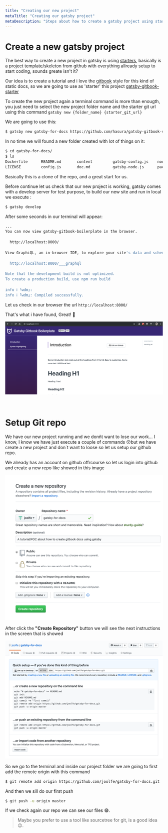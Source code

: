 ```yaml
---
title: "Creating our new project"
metaTitle: "Creating our gatsby project"
metaDescription: "Steps about how to create a gatsby project using starters."
---
```


# Create a new gatsby project

The best way to create a new project in gatsby is using [starters](https://www.gatsbyjs.org/tutorial/part-zero/#create-a-gatsby-site), basically is a project template/skeleton from github with everything allready setup to start coding, sounds greate isn't it?

Our idea is to create a tutorial and i love the [gitbook](https://www.gitbook.com/) style for this kind of static docs, so we are going to use as 'starter' this project [gatsby-gitbook-starter](https://www.gatsbyjs.org/starters/hasura/gatsby-gitbook-starter/) 

To create the new project again a terminal command is more than enougth, you just need to select the new project folder name and the starter git url using this command `gatsby new {folder_name} {starter_git_url}`

We are going to use this:

```bash
$ gatsby new gatsby-for-docs https://github.com/hasura/gatsby-gitbook-starter
```

In no time we will found a new folder created with lot of things on it:

```bash
$ cd gatsby-for-docs/
$ ls
Dockerfile		README.md		content			gatsby-config.js	node_modules		package.json
LICENSE			config.js		doc.md			gatsby-node.js		package-lock.json	src
```

Basically this is a clone of the repo, and a great start for us.

Before continue let us check that our new project is working, gatsby comes with a develop server for test purpose, to build our new site and run in local we execute :

```bash
$ gatsby develop
```

After some seconds in our terminal will appear:

```bash
...
You can now view gatsby-gitbook-boilerplate in the browser.

  http://localhost:8000/

View GraphiQL, an in-browser IDE, to explore your site's data and schema

  http://localhost:8000/___graphql

Note that the development build is not optimized.
To create a production build, use npm run build

info ℹ ｢wdm｣: 
info ℹ ｢wdm｣: Compiled successfully.
```

Let us check in our browser the url `http://localhost:8000/`

That's what i have found, Great! 🚀

![First gatsby run](doc-img/first-run.png)

<br/>

# Setup Git repo

We have our new project running and we donñt want to lose our work... I know, I know we have just execute a couple of commands 😗but we have create a new project and don´t want to loose so let us setup our github repo.

We already has an account on github offrcourse so let us login into github and create a new repo like showed in this image

![Create repo on github](doc-img/create-repo.png)

After click the **"Create Repository"** button we will see the next instructions in the screen that is showed

![New repo](./doc-img/new-repo.png)

So we go to the terminal and inside our project folder we are going to first add the remote origin with this command 

```bash
$ git remote add origin https://github.com/joolfe/gatsby-for-docs.git
```

And then we sill do our first push

```bash
$ git push -u origin master
```

If we check again our repo we can see our files 😁.

> Maybe you prefer to use a tool like sourcetree for git, is a good idea 😉.